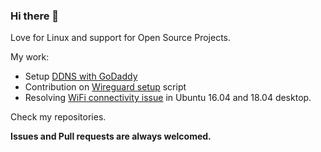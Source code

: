 ### Hi there 👋

<!--
**navilg/navilg** is a ✨ _special_ ✨ repository because its `README.md` (this file) appears on your GitHub profile.

Here are some ideas to get you started:

- 🔭 I’m currently working on ...
- 🌱 I’m currently learning ...
- 👯 I’m looking to collaborate on ...
- 🤔 I’m looking for help with ...
- 💬 Ask me about ...
- 📫 How to reach me: ...
- 😄 Pronouns: ...
- ⚡ Fun fact: ...
-->

Love for Linux and support for Open Source Projects.

My work:
- Setup [DDNS with GoDaddy](https://github.com/navilg/navilg.git)
- Contribution on [Wireguard setup](https://github.com/angristan/wireguard-install/pull/83) script
- Resolving [WiFi connectivity issue](https://github.com/navilg/rtl8723be) in Ubuntu 16.04 and 18.04 desktop.

Check my repositories.

**Issues and Pull requests are always welcomed.**
